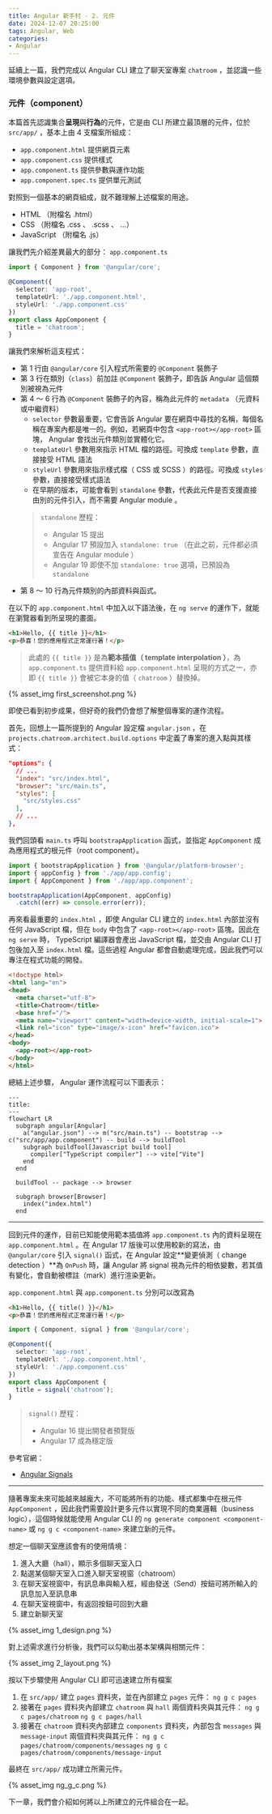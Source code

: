 ```yaml
---
title: Angular 新手村 - 2. 元件
date: 2024-12-07 20:25:00
tags: Angular, Web
categories:
- Angular
---
```


延續上一篇，我們完成以 Angular CLI 建立了聊天室專案 `chatroom` ，並認識一些環境參數與設定選項。

### 元件（component）

本篇首先認識集合**呈現**與**行為**的元件，它是由 CLI 所建立最頂層的元件，位於 `src/app/` ，基本上由 4 支檔案所組成：
* `app.component.html` 提供網頁元素
* `app.component.css` 提供樣式
* `app.component.ts` 提供參數與運作功能
* `app.component.spec.ts` 提供單元測試

對照到一個基本的網頁組成，就不難理解上述檔案的用途。
* HTML （附檔名 .html）
* CSS （附檔名 .css 、 .scss 、 …）
* JavaScript （附檔名 .js）

讓我們先介紹差異最大的部分： `app.component.ts`

```typescript
import { Component } from '@angular/core';

@Component({
  selector: 'app-root',
  templateUrl: './app.component.html',
  styleUrl: './app.component.css'
})
export class AppComponent {
  title = 'chatroom';
}
```

讓我們來解析這支程式：
* 第 1 行由 `@angular/core` 引入程式所需要的 `@Component` 裝飾子
* 第 3 行在類別（`class`）前加註 `@Component` 裝飾子，即告訴 Angular 這個類別被視為元件
* 第 4 ～ 6 行為 `@Component` 裝飾子的內容，稱為此元件的 `metadata` （元資料或中繼資料）
  * `selector` 參數最重要，它會告訴 Angular 要在網頁中尋找的名稱，每個名稱在專案內都是唯一的。例如，若網頁中包含 `<app-root></app-root>` 區塊， Angular 會找出元件類別並實體化它。
  * `templateUrl` 參數用來指示 HTML 檔的路徑。可換成 `template` 參數，直接接受 HTML 語法
  * `styleUrl` 參數用來指示樣式檔（ CSS 或 SCSS ）的路徑。可換成 `styles` 參數，直接接受樣式語法 
  * 在早期的版本，可能會看到 `standalone` 參數，代表此元件是否支援直接由別的元件引入，而不需要 Angular module 。
  > `standalone` 歷程：
  > * Angular 15 提出
  > * Angular 17 預設加入 `standalone: true` （在此之前，元件都必須宣告在 Angular module ）
  > * Angular 19 即使不加 `standalone: true` 選項，已預設為 `standalone`
* 第 8 ～ 10 行為元件類別的內部資料與函式。

在以下的 `app.component.html` 中加入以下語法後，在 `ng serve` 的運作下，就能在瀏覽器看到所呈現的畫面。

```html
<h1>Hello, {{ title }}</h1>
<p>恭喜！您的應用程式正常運行著！</p>
```

> 此處的 `{{ title }}` 是為**範本插值（ template interpolation ）**，為 `app.component.ts` 提供資料給 `app.component.html` 呈現的方式之一，亦即 `{{ title }}` 會被它本身的值（ `chatroom` ）替換掉。

{% asset_img first_screenshot.png %}

<!-- more -->

即使已看到初步成果，但好奇的我們仍會想了解整個專案的運作流程。

首先，回想上一篇所提到的 Angular 設定檔 `angular.json` ，在 `projects.chatroom.architect.build.options` 中定義了專案的進入點與其樣式：

```json
"options": {
  // ...
  "index": "src/index.html",
  "browser": "src/main.ts",
  "styles": [
    "src/styles.css"
  ],
  // ...
},
```

我們回頭看 `main.ts` 呼叫 `bootstrapApplication` 函式，並指定 `AppComponent` 成為應用程式的根元件（root component）。

```typescript
import { bootstrapApplication } from '@angular/platform-browser';
import { appConfig } from './app/app.config';
import { AppComponent } from './app/app.component';

bootstrapApplication(AppComponent, appConfig)
  .catch((err) => console.error(err));
```

再來看最重要的 `index.html` ，即使 Angular CLI 建立的 `index.html` 內部並沒有任何 JavaScript 檔，但在 `body` 中包含了 `<app-root></app-root>` 區塊。因此在 `ng serve` 時， TypeScript 編譯器會產出 JavaScript 檔，並交由 Angular CLI 打包後加入至 `index.html` 檔。這些過程 Angular 都會自動處理完成，因此我們可以專注在程式功能的開發。

```html
<!doctype html>
<html lang="en">
<head>
  <meta charset="utf-8">
  <title>Chatroom</title>
  <base href="/">
  <meta name="viewport" content="width=device-width, initial-scale=1">
  <link rel="icon" type="image/x-icon" href="favicon.ico">
</head>
<body>
  <app-root></app-root>
</body>
</html>
```

總結上述步驟， Angular 運作流程可以下圖表示：

```mermaid
---
title: 
---
flowchart LR
  subgraph angular[Angular]
    a("angular.json") --> m("src/main.ts") -- bootstrap --> c("src/app/app.component") -- build --> buildTool
    subgraph buildTool[Javascript build tool]
      compiler["TypeScript compiler"] --> vite["Vite"]
    end
  end

  buildTool -- package --> browser

  subgraph browser[Browser]
    index("index.html")
  end
```

---

回到元件的運作，目前已知能使用範本插值將 `app.component.ts` 內的資料呈現在 `app.component.html` 。在 Angular 17 版後可以使用較新的寫法，由 `@angular/core` 引入 `signal()` 函式，在 Angular 設定**變更偵測（ change detection ）**為 `OnPush` 時，讓 Angular 將 signal 視為元件的相依變數，若其值有變化，會自動被標註（mark）進行渲染更新。

`app.component.html` 與 `app.component.ts` 分別可以改寫為

```html
<h1>Hello, {{ title() }}</h1>
<p>恭喜！您的應用程式正常運行著！</p>
```
```typescript
import { Component, signal } from '@angular/core';

@Component({
  selector: 'app-root',
  templateUrl: './app.component.html',
  styleUrl: './app.component.css'
})
export class AppComponent {
  title = signal('chatroom');
}
```

> `signal()` 歷程：
> * Angular 16 提出開發者預覽版
> * Angular 17 成為穩定版

參考官網：
* [Angular Signals](https://angular.dev/guide/signals)

---

隨著專案未來可能越來越龐大，不可能將所有的功能、樣式都集中在根元件 `AppComponent` ，因此我們需要設計更多元件以實現不同的商業邏輯（business logic），這個時候就能使用 Angular CLI 的 `ng generate component <component-name>` 或 `ng g c <component-name>` 來建立新的元件。

想定一個聊天室應該會有的使用情境：
1. 進入大廳（hall），顯示多個聊天室入口
2. 點選某個聊天室入口進入聊天室視窗（chatroom）
3. 在聊天室視窗中，有訊息串與輸入框，經由發送（Send）按鈕可將所輸入的訊息加入至訊息串
4. 在聊天室視窗中，有返回按鈕可回到大廳
5. 建立新聊天室

{% asset_img 1_design.png %}

對上述需求進行分析後，我們可以勾勒出基本架構與相關元件：

{% asset_img 2_layout.png %}

按以下步驟使用 Angular CLI 即可迅速建立所有檔案
1. 在 `src/app/` 建立 `pages` 資料夾，並在內部建立 `pages` 元件：
  `ng g c pages`
2. 接著在 `pages` 資料夾內部建立 `chatroom` 與 `hall` 兩個資料夾與其元件：
  `ng g c pages/chatroom`
  `ng g c pages/hall`
3. 接著在 `chatroom` 資料夾內部建立 `components` 資料夾，內部包含 `messages` 與 `message-input` 兩個資料夾與其元件：
  `ng g c pages/chatroom/components/messages`
  `ng g c pages/chatroom/components/message-input`

最終在 `src/app/` 成功建立所需元件。

{% asset_img ng_g_c.png %}

下一章，我們會介紹如何將以上所建立的元件組合在一起。
